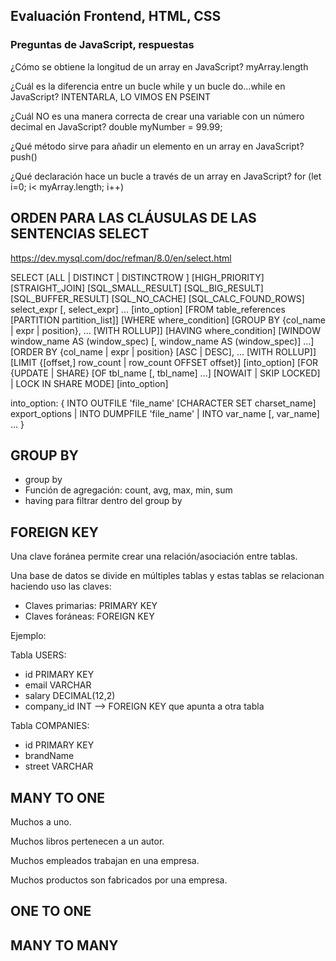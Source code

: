 
## Evaluación Frontend, HTML, CSS

### Preguntas de JavaScript, respuestas

¿Cómo se obtiene la longitud de un array en JavaScript?
myArray.length

¿Cuál es la diferencia entre un bucle while y un bucle do...while en JavaScript?
INTENTARLA, LO VIMOS EN PSEINT

¿Cuál NO es una manera correcta de crear una variable con un número decimal en JavaScript?
double myNumber = 99.99;

¿Qué método sirve para añadir un elemento en un array en JavaScript?
push()

¿Qué declaración hace un bucle a través de un array en JavaScript?
for (let i=0; i< myArray.length; i++)


## ORDEN PARA LAS CLÁUSULAS DE LAS SENTENCIAS SELECT

https://dev.mysql.com/doc/refman/8.0/en/select.html


SELECT
    [ALL | DISTINCT | DISTINCTROW ]
    [HIGH_PRIORITY]
    [STRAIGHT_JOIN]
    [SQL_SMALL_RESULT] [SQL_BIG_RESULT] [SQL_BUFFER_RESULT]
    [SQL_NO_CACHE] [SQL_CALC_FOUND_ROWS]
    select_expr [, select_expr] ...
    [into_option]
    [FROM table_references
      [PARTITION partition_list]]
    [WHERE where_condition]
    [GROUP BY {col_name | expr | position}, ... [WITH ROLLUP]]
    [HAVING where_condition]
    [WINDOW window_name AS (window_spec)
        [, window_name AS (window_spec)] ...]
    [ORDER BY {col_name | expr | position}
      [ASC | DESC], ... [WITH ROLLUP]]
    [LIMIT {[offset,] row_count | row_count OFFSET offset}]
    [into_option]
    [FOR {UPDATE | SHARE}
        [OF tbl_name [, tbl_name] ...]
        [NOWAIT | SKIP LOCKED]
      | LOCK IN SHARE MODE]
    [into_option]

into_option: {
    INTO OUTFILE 'file_name'
        [CHARACTER SET charset_name]
        export_options
  | INTO DUMPFILE 'file_name'
  | INTO var_name [, var_name] ...
}

## GROUP BY 

* group by
* Función de agregación: count, avg, max, min, sum
* having para filtrar dentro del group by


## FOREIGN KEY

Una clave foránea permite crear una relación/asociación entre tablas.

Una base de datos se divide en múltiples tablas y estas tablas se relacionan haciendo uso las claves:

* Claves primarias: PRIMARY KEY
* Claves foráneas: FOREIGN KEY

Ejemplo:

Tabla USERS:
* id PRIMARY KEY
* email VARCHAR
* salary DECIMAL(12,2)
* company_id INT --> FOREIGN KEY que apunta a otra tabla

Tabla COMPANIES:
* id PRIMARY KEY
* brandName
* street VARCHAR

## MANY TO ONE 

Muchos a uno. 

Muchos libros pertenecen a un autor.

Muchos empleados trabajan en una empresa.

Muchos productos son fabricados por una empresa.



## ONE TO ONE 

## MANY TO MANY
